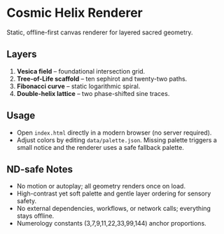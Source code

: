 # Cosmic Helix Renderer

Static, offline-first canvas renderer for layered sacred geometry.

## Layers
1. **Vesica field** – foundational intersection grid.
2. **Tree-of-Life scaffold** – ten sephirot and twenty-two paths.
3. **Fibonacci curve** – static logarithmic spiral.
4. **Double-helix lattice** – two phase-shifted sine traces.

## Usage
- Open `index.html` directly in a modern browser (no server required).
- Adjust colors by editing `data/palette.json`. Missing palette triggers a small notice and the renderer uses a safe fallback palette.

## ND-safe Notes
- No motion or autoplay; all geometry renders once on load.
- High-contrast yet soft palette and gentle layer ordering for sensory safety.
- No external dependencies, workflows, or network calls; everything stays offline.
- Numerology constants (3,7,9,11,22,33,99,144) anchor proportions.
